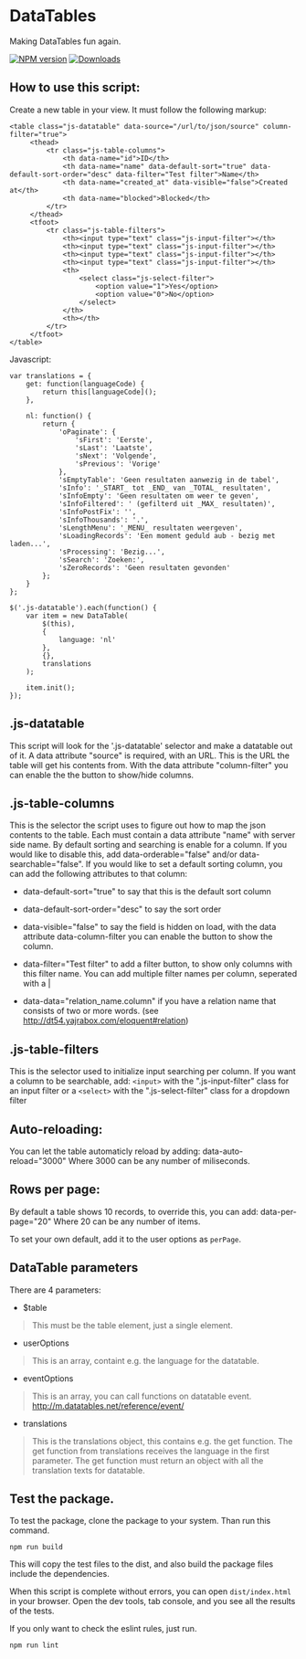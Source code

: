 # DataTables
Making DataTables fun again.

[![NPM version][npm-image]][npm-url] [![Downloads][downloads-image]][npm-stats]

## How to use this script:
 Create a new table in your view. It must follow the following markup:

```
<table class="js-datatable" data-source="/url/to/json/source" column-filter="true">
     <thead>
         <tr class="js-table-columns">
             <th data-name="id">ID</th>
             <th data-name="name" data-default-sort="true" data-default-sort-order="desc" data-filter="Test filter">Name</th>
             <th data-name="created_at" data-visible="false">Created at</th>
             <th data-name="blocked">Blocked</th>
         </tr>
     </thead>
     <tfoot>
         <tr class="js-table-filters">
             <th><input type="text" class="js-input-filter"></th>
             <th><input type="text" class="js-input-filter"></th>
             <th><input type="text" class="js-input-filter"></th>
             <th><input type="text" class="js-input-filter"></th>
             <th>
                 <select class="js-select-filter">
                     <option value="1">Yes</option>
                     <option value="0">No</option>
                 </select>
             </th>
             <th></th>
         </tr>
     </tfoot>
</table>
```

Javascript:
```
var translations = {
    get: function(languageCode) {
        return this[languageCode]();
    },

    nl: function() {
        return {
            'oPaginate': {
                'sFirst': 'Eerste',
                'sLast': 'Laatste',
                'sNext': 'Volgende',
                'sPrevious': 'Vorige'
            },
            'sEmptyTable': 'Geen resultaten aanwezig in de tabel',
            'sInfo': '_START_ tot _END_ van _TOTAL_ resultaten',
            'sInfoEmpty': 'Geen resultaten om weer te geven',
            'sInfoFiltered': ' (gefilterd uit _MAX_ resultaten)',
            'sInfoPostFix': '',
            'sInfoThousands': '.',
            'sLengthMenu': '_MENU_ resultaten weergeven',
            'sLoadingRecords': 'Een moment geduld aub - bezig met laden...',
            'sProcessing': 'Bezig...',
            'sSearch': 'Zoeken:',
            'sZeroRecords': 'Geen resultaten gevonden'
        };
    }
};

$('.js-datatable').each(function() {
    var item = new DataTable(
        $(this),
        {
            language: 'nl'
        },
        {},
        translations
    );

    item.init();
});
```

## .js-datatable
 This script will look for the '.js-datatable' selector and make a datatable
 out of it. A data attribute "source" is required, with an URL.
 This is the URL the table will get his contents from.
 With the data attribute "column-filter" you can enable the the button to show/hide columns.


## .js-table-columns
 This is the selector the script uses to figure out how to map the json
 contents to the table. Each <th> must contain a data attribute "name" with
 server side name. By default sorting and searching is enable for a column.
 If you would like to disable this, add
 data-orderable="false" and/or data-searchable="false".
 If you would like to set a default sorting column, you can add the following
 attributes to that column:

 * data-default-sort="true" to say that this is the default sort column

 * data-default-sort-order="desc" to say the sort order

 * data-visible="false" to say the field is hidden on load, with the data attribute data-column-filter you can enable the button to show the column.

 * data-filter="Test filter" to add a filter button, to show only columns with this filter name. You can add multiple filter names per column, seperated with a |

 * data-data="relation_name.column" if you have a relation name that consists of two or more words. (see http://dt54.yajrabox.com/eloquent#relation)

## .js-table-filters
 This is the selector used to initialize input searching per column.
 If you want a column to be searchable, add:
 `<input>` with the ".js-input-filter" class for an input filter or a
 `<select>` with the ".js-select-filter" class for a dropdown filter

## Auto-reloading:
 You can let the table automaticly reload by adding: data-auto-reload="3000"
 Where 3000 can be any number of miliseconds.

## Rows per page:
 By default a table shows 10 records, to override this, you can add: data-per-page="20"
 Where 20 can be any number of items.

 To set your own default, add it to the user options as `perPage`.

## DataTable parameters
 There are 4 parameters:

 * $table

 > This must be the table element, just a single element.

 * userOptions

 > This is an array, containt e.g. the language for the datatable.

 * eventOptions

 > This is an array, you can call functions on datatable event.
 > http://m.datatables.net/reference/event/

 * translations

 > This is the translations object, this contains e.g. the get function.
 > The get function from translations receives the language in the first parameter.
 > The get function must return an object with all the translation texts for datatable.


 ## Test the package.

 To test the package, clone the package to your system.
 Than run this command.

 ```
 npm run build
 ```

 This will copy the test files to the dist, and also build the package files include the dependencies.

 When this script is complete without errors, you can open `dist/index.html` in your browser.
 Open the dev tools, tab console, and you see all the results of the tests.

 If you only want to check the eslint rules, just run.

 ```
 npm run lint
 ```


 [downloads-image]: https://img.shields.io/npm/dt/way2web-datatables.svg
 [npm-url]: https://www.npmjs.com/package/way2web-datatables
 [npm-image]: https://img.shields.io/npm/v/way2web-datatables.svg
 [npm-stats]: https://npm-stat.com/charts.html?package=way2web-datatables
